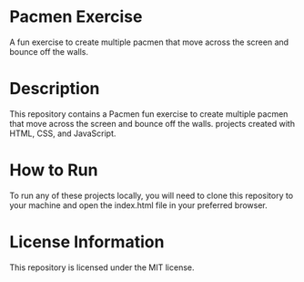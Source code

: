 # Pacmen Exercise
A fun exercise to create multiple pacmen that move across the screen and bounce off the walls.
# Description
This repository contains a Pacmen fun exercise to create multiple pacmen that move across the screen and bounce off the walls. projects created with HTML, CSS, and JavaScript.
# How to Run
To run any of these projects locally, you will need to clone this repository to your machine and open the index.html file in your preferred browser.
# License Information
This repository is licensed under the MIT license.
